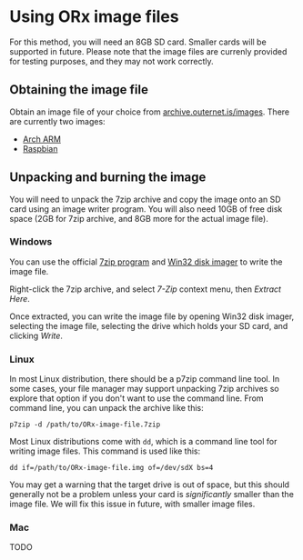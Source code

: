 # Using ORx image files

For this method, you will need an 8GB SD card. Smaller cards will be supported
in future. Please note that the image files are currenly provided for testing
purposes, and they may not work correctly.

## Obtaining the image file

Obtain an image file of your choice from 
[archive.outernet.is/images](http://archive.outernet.is/images/). There are
currently two images:

 - [Arch ARM](http://archive.outernet.is/images/ORx-ArchLinuxARM-20141208.7z)
 - [Raspbian](http://archive.outernet.is/images/ORx-Raspbian-20150319.7z)

## Unpacking and burning the image

You will need to unpack the 7zip archive and copy the image onto an SD card
using an image writer program. You will also need 10GB of free disk space (2GB
for 7zip archive, and 8GB more for the actual image file).

### Windows

You can use the official [7zip program](http://7-zip.org/download.html) and
[Win32 disk imager](http://sourceforge.net/projects/win32diskimager/) to write
the image file.

Right-click the 7zip archive, and select *7-Zip* context menu, then 
*Extract Here*. 

Once extracted, you can write the image file by opening Win32 disk imager,
selecting the image file, selecting the drive which holds your SD card, and
clicking *Write*.

### Linux

In most Linux distribution, there should be a p7zip command line tool. In some
cases, your file manager may support unpacking 7zip archives so explore that
option if you don't want to use the command line. From command line, you can
unpack the archive like this:

    p7zip -d /path/to/ORx-image-file.7zip

Most Linux distributions come with `dd`, which is a command line tool for
writing image files. This command is used like this:

    dd if=/path/to/ORx-image-file.img of=/dev/sdX bs=4

You may get a warning that the target drive is out of space, but this should
generally not be a problem unless your card is *significantly* smaller than the
image file. We will fix this issue in future, with smaller image files.

### Mac

TODO
